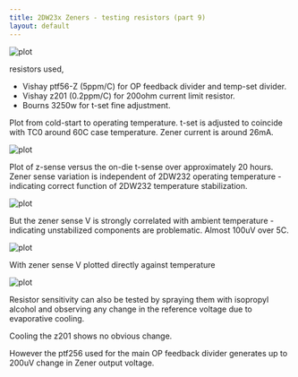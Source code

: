 ```yaml
---
title: 2DW23x Zeners - testing resistors (part 9)
layout: default
---
```


![plot](/public/images/dw232/DSC06317.JPG)

resistors used,

  - Vishay ptf56-Z (5ppm/C) for OP feedback divider and temp-set divider. 
  - Vishay z201 (0.2ppm/C) for 200ohm current limit resistor. 
  - Bourns 3250w for t-set fine adjustment.  


Plot from cold-start to operating temperature. t-set is adjusted to coincide with TC0 around 60C case temperature. Zener current is around 26mA.

![plot](/public/images/dw232/run-43/output/plot-04.png)


Plot of z-sense versus the on-die t-sense over approximately 20 hours. Zener sense variation is independent of 2DW232 operating temperature - indicating correct function of 2DW232 temperature stabilization. 


![plot](/public/images/dw232/run-45/output/plot-02.png)

But the zener sense V is strongly correlated with ambient temperature - indicating unstabilized components are problematic. Almost 100uV over 5C.

![plot](/public/images/dw232/run-45/output/plot-04.png)

With zener sense V plotted directly against temperature

![plot](/public/images/dw232/run-45/output/plot-03.png)

Resistor sensitivity can also be tested by spraying them with isopropyl alcohol and observing any change in the reference voltage due to evaporative cooling. 

Cooling the z201 shows no obvious change.  

However the ptf256 used for the main OP feedback divider generates up to 200uV change in Zener output voltage. 



